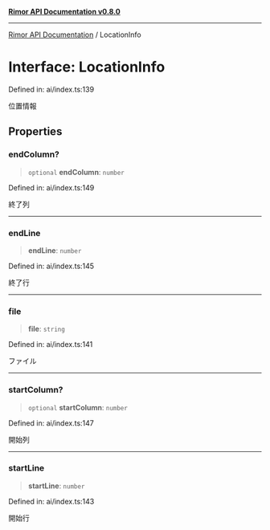 [**Rimor API Documentation v0.8.0**](../README.md)

***

[Rimor API Documentation](../globals.md) / LocationInfo

# Interface: LocationInfo

Defined in: ai/index.ts:139

位置情報

## Properties

### endColumn?

> `optional` **endColumn**: `number`

Defined in: ai/index.ts:149

終了列

***

### endLine

> **endLine**: `number`

Defined in: ai/index.ts:145

終了行

***

### file

> **file**: `string`

Defined in: ai/index.ts:141

ファイル

***

### startColumn?

> `optional` **startColumn**: `number`

Defined in: ai/index.ts:147

開始列

***

### startLine

> **startLine**: `number`

Defined in: ai/index.ts:143

開始行
